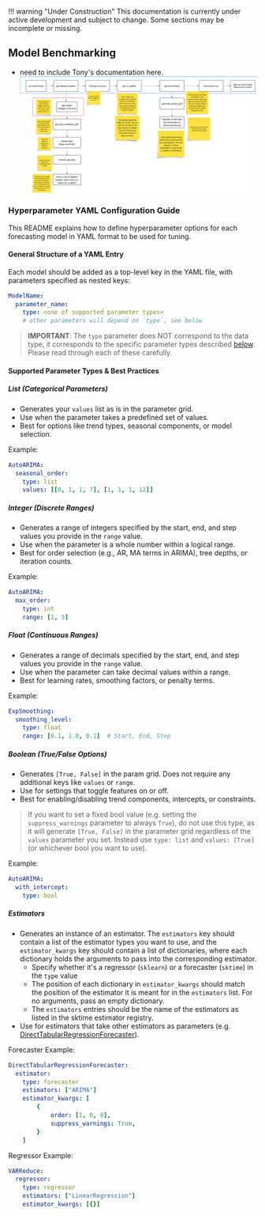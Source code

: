 !!! warning "Under Construction"
    This documentation is currently under active development and subject to change.
    Some sections may be incomplete or missing.
## Model Benchmarking <a id="model-benchmarking"></a>

- need to include Tony's documentation here.
![Our benchmarking process.](../../_images/benchmark-flowchart.png)

### Hyperparameter YAML Configuration Guide

This README explains how to define hyperparameter options for each forecasting model in YAML format to be used for tuning.

#### General Structure of a YAML Entry

Each model should be added as a top-level key in the YAML file, with parameters specified as nested keys:

```yaml
ModelName:
  parameter_name:
    type: <one of supported parameter types>
    # other parameters will depend on `type`, see below
```

> **IMPORTANT**: The `type` parameter does NOT correspond to the data type, it corresponds to the specific parameter types described [below](#supported-parameter-types--best-practices). Please read through each of these carefully.

#### Supported Parameter Types & Best Practices <a id="supported-parameter-types--best-practices"></a>

##### List (Categorical Parameters)
- Generates your `values` list as is in the parameter grid.
- Use when the parameter takes a predefined set of values.
- Best for options like trend types, seasonal components, or model selection.

Example:
```yaml
AutoARIMA:
  seasonal_order:
    type: list
    values: [[0, 1, 1, 7], [1, 1, 1, 12]]
```

##### Integer (Discrete Ranges)
- Generates a range of integers specified by the start, end, and step values you provide in the `range` value.
- Use when the parameter is a whole number within a logical range.
- Best for order selection (e.g., AR, MA terms in ARIMA), tree depths, or iteration counts.

Example:
```yaml
AutoARIMA:
  max_order:
    type: int
    range: [1, 5]
```

##### Float (Continuous Ranges)
- Generates a range of decimals specified by the start, end, and step values you provide in the `range` value.
- Use when the parameter can take decimal values within a range.
- Best for learning rates, smoothing factors, or penalty terms.

Example:
```yaml
ExpSmoothing:
  smoothing_level:
    type: float
    range: [0.1, 1.0, 0.1]  # Start, End, Step
```

##### Boolean (True/False Options)
- Generates `[True, False]` in the param grid. Does not require any additional keys like `values` or `range`.
- Use for settings that toggle features on or off.
- Best for enabling/disabling trend components, intercepts, or constraints.

> If you want to set a fixed bool value (e.g. setting the `suppress_warnings` parameter to always `True`), do not use this type, as it will generate `[True, False]` in the parameter grid regardless of the `values` parameter you set. Instead use `type: list` and `values: [True]` (or whichever bool you want to use).

Example:
```yaml
AutoARIMA:
  with_intercept:
    type: bool
```

##### Estimators
- Generates an instance of an estimator. The `estimators` key should contain a list of the estimator types you want to use, and the `estimator_kwargs` key should contain a list of dictionaries, where each dictionary holds the arguments to pass into the corresponding estimator.
  - Specify whether it's a regressor (`sklearn`) or a forecaster (`sktime`) in the `type` value
  - The position of each dictionary in `estimator_kwargs` should match the position of the estimator it is meant for in the `estimators` list. For no arguments, pass an empty dictionary.
  - The `estimators` entries should be the name of the estimators as listed in the sktime estimator registry.
- Use for estimators that take other estimators as parameters (e.g. [DirectTabularRegressionForecaster](https://www.sktime.net/en/latest/api_reference/auto_generated/sktime.forecasting.compose.DirectTabularRegressionForecaster.html)).

Forecaster Example:
```yaml
DirectTabularRegressionForecaster:
  estimator:
    type: forecaster
    estimators: ["ARIMA"]
    estimator_kwargs: [
        {
            order: [1, 0, 0],
            suppress_warnings: True,
        }
    ]
```

Regressor Example:
```yaml
VARReduce:
  regressor:
    type: regressor
    estimators: ["LinearRegression"]
    estimator_kwargs: [{}]
```
